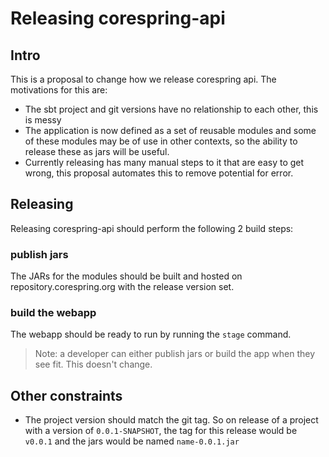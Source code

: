 # Releasing corespring-api

## Intro

This is a proposal to change how we release corespring api.
The motivations for this are: 

- The sbt project and git versions have no relationship to each other, this is messy
- The application is now defined as a set of reusable modules and some of these modules may be of use in other contexts, so the ability to release these as jars will be useful.
- Currently releasing has many manual steps to it that are easy to get wrong, this proposal automates this to remove potential for error.

## Releasing
Releasing corespring-api should perform the following 2 build steps: 

### publish jars

The JARs for the modules should be built and hosted on repository.corespring.org with the release version set.

### build the webapp
The webapp should be ready to run by running the `stage` command.

> Note: a developer can either publish jars or build the app when they see fit. This doesn't change.

## Other constraints
- The project version should match the git tag. So on release of a project with a version of `0.0.1-SNAPSHOT`, the tag for this release would be `v0.0.1` and the jars would be named `name-0.0.1.jar`

